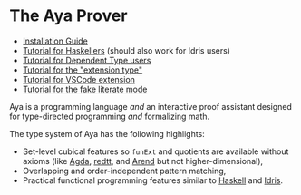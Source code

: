 # The Aya Prover

+ [Installation Guide](install)
+ [Tutorial for Haskellers](haskeller-tutorial) (should also work for Idris users)
+ [Tutorial for Dependent Type users](anqur-story)
+ [Tutorial for the "extension type"](ext-types)
+ [Tutorial for VSCode extension](vscode-tutorial)
+ [Tutorial for the fake literate mode](fake-literate)

Aya is a programming language _and_ an interactive proof assistant designed for type-directed programming _and_ formalizing math.

The type system of Aya has the following highlights:

+ Set-level cubical features so `funExt` and quotients are available without axioms (like [Agda], [redtt], and [Arend] but not higher-dimensional),
+ Overlapping and order-independent pattern matching,
+ Practical functional programming features similar to [Haskell] and [Idris].

<!-- Aya is under active development. Please be patient until future information is available. -->

[Arend]: https://arend-lang.github.io
[redtt]: https://redprl.org
[Agda]: https://wiki.portal.chalmers.se/agda/pmwiki.php
[Haskell]: https://www.haskell.org
[Idris]: https://www.idris-lang.org
